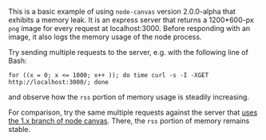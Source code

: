 This is a basic example of using `node-canvas` version 2.0.0-alpha that exhibits a memory leak.
It is an express server that returns a 1200*600-px `png` image for every request at
localhost:3000. Before responding with an image, it also logs the memory usage of the node process.

Try sending multiple requests to the server, e.g. with the following line of Bash:

```
for ((x = 0; x <= 1000; x++ )); do time curl -s -I -XGET http://localhost:3000/; done
```

and observe how the `rss` portion of memory usage is steadily increasing.


For comparison, try the same multiple requests against the server that [uses the 1.x
branch of node canvas](https://github.com/azangru/node-canvas-testing/tree/canvas-v1).
There, the `rss` portion of memory remains stable.
